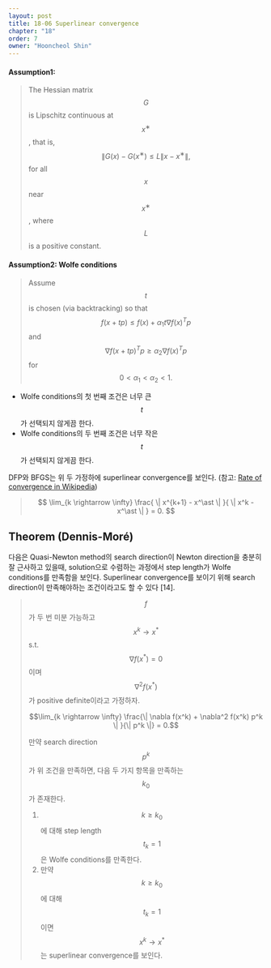 ```yaml
---
layout: post
title: 18-06 Superlinear convergence
chapter: "18"
order: 7
owner: "Hooncheol Shin"
---
```


#### Assumption1: 
> The Hessian matrix $$G$$ is Lipschitz continuous at $$x^∗$$, that is, 
> $$\| G(x) − G(x^∗)  \le L \| x − x^∗ \|,$$
> for all $$x$$ near $$x^∗$$, where $$L$$ is a positive constant.

#### Assumption2: Wolfe conditions
> Assume $$t$$ is chosen (via backtracking) so that
> $$ f(x + tp) \le f(x) + \alpha_1 t \nabla f(x)^T p$$
> and
> $$ \nabla f(x + tp)^T p \ge \alpha_2 \nabla f(x)^T p$$
> for $$0 < \alpha_1 < \alpha_2 < 1.$$

* Wolfe conditions의 첫 번째 조건은 너무 큰 $$t$$가 선택되지 않게끔 한다.
* Wolfe conditions의 두 번째 조건은 너무 작은 $$t$$가 선택되지 않게끔 한다.

DFP와 BFGS는 위 두 가정하에 superlinear convergence를 보인다. (참고: [Rate of convergence in Wikipedia](https://en.wikipedia.org/wiki/Rate_of_convergence))
>$$
>\lim_{k \rightarrow \infty} \frac{ \| x^{k+1} - x^\ast \| }{ \| x^k - x^\ast \| } = 0.
>$$





## Theorem (Dennis-Moré)

다음은 Quasi-Newton method의 search direction이 Newton direction을 충분히 잘 근사하고 있을때, solution으로 수렴하는 과정에서 step length가 Wolfe conditions를 만족함을 보인다. Superlinear convergence를 보이기 위해 search direction이 만족해야하는 조건이라고도 할 수 있다 [14].

>$$f$$가 두 번 미분 가능하고 $$x^k \rightarrow x^\ast$$ s.t. $$\nabla f(x^\ast) = 0$$이며 $$\nabla^2 f(x^\ast)$$가 positive definite이라고 가정하자. 
>
>$$\lim_{k \rightarrow \infty} \frac{\| \nabla f(x^k) + \nabla^2 f(x^k) p^k \| }{\| p^k \|} = 0.$$
>
>만약 search direction $$p^k$$가 위 조건을 만족하면, 다음 두 가지 항목을 만족하는 $$k_0$$가 존재한다.
> 
> 1. $$k \ge k_0$$에 대해 step length $$t_k=1$$은 Wolfe conditions를 만족한다.
> 2. 만약 $$k \ge k_0$$에 대해 $$t_k = 1$$이면 $$x^k \rightarrow x^\ast$$는 superlinear convergence를 보인다.
 